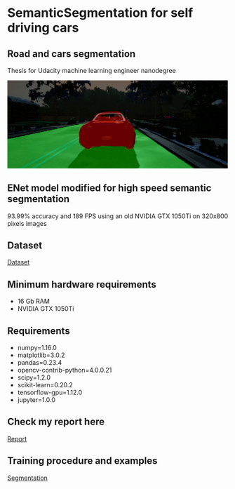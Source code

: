 # SemanticSegmentation for self driving cars
## Road and cars segmentation
Thesis for Udacity machine learning engineer nanodegree

![Prediction](images/Enet_prediction.png)

## ENet model modified for high speed semantic segmentation
93.99% accuracy and 189 FPS using an old NVIDIA GTX 1050Ti on 320x800 pixels images

## Dataset
[Dataset](https://www.kaggle.com/kumaresanmanickavelu/lyft-udacity-challenge/home)

## Minimum hardware requirements
  - 16 Gb RAM
  - NVIDIA GTX 1050Ti

## Requirements
  - numpy=1.16.0
  - matplotlib=3.0.2
  - pandas=0.23.4
  - opencv-contrib-python=4.0.0.21
  - scipy=1.2.0
  - scikit-learn=0.20.2
  - tensorflow-gpu=1.12.0
  - jupyter=1.0.0

## Check my report here
[Report](Report.pdf)

## Training procedure and examples
[Segmentation](RoadCars_segmentation.ipynb)
